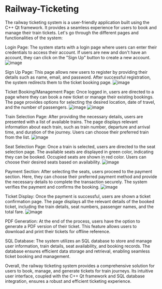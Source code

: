 # Railway-Ticketing
The railway ticketing system is a user-friendly application built using the C++ Qt framework. It provides a seamless experience for users to book and manage their train tickets. Let's go through the different pages and functionalities of the system:

Login Page: The system starts with a login page where users can enter their credentials to access their account. If users are new and don't have an account, they can click on the "Sign Up" button to create a new account.
![image](https://github.com/saad90090/Railway-Ticketing/assets/76673868/2228834d-ea74-4c2f-96d0-34cfcad96041)


Sign Up Page: This page allows new users to register by providing their details such as name, email, and password. After successful registration, the system redirects them to the ticket booking page.
![image](https://github.com/saad90090/Railway-Ticketing/assets/76673868/0d29f1ce-081f-4b98-9422-a0d13be1a689)


Ticket Booking/Management Page: Once logged in, users are directed to a page where they can book a new ticket or manage their existing bookings. The page provides options for selecting the desired location, date of travel, and the number of passengers.
![image](https://github.com/saad90090/Railway-Ticketing/assets/76673868/f1b0fa7b-ea06-4aa3-abed-79a73b1ce4bb)
![image](https://github.com/saad90090/Railway-Ticketing/assets/76673868/4a56c97e-6454-43ed-aea4-6a5a97c71e3d)


Train Selection Page: After providing the necessary details, users are presented with a list of available trains. The page displays relevant information about each train, such as train number, departure and arrival time, and duration of the journey. Users can choose their preferred train from the list.
![image](https://github.com/saad90090/Railway-Ticketing/assets/76673868/f1b77e9d-aca1-4928-ae0f-a6052a344ae1)


Seat Selection Page: Once a train is selected, users are directed to the seat selection page. The available seats are displayed in green color, indicating they can be booked. Occupied seats are shown in red color. Users can choose their desired seats based on availability.
![image](https://github.com/saad90090/Railway-Ticketing/assets/76673868/a4c41bcd-ea73-4702-bafb-11e0bee00ac7)

Payment Section: After selecting the seats, users proceed to the payment section. Here, they can choose their preferred payment method and provide the necessary details to complete the transaction securely. The system verifies the payment and confirms the booking.
![image](https://github.com/saad90090/Railway-Ticketing/assets/76673868/1f3eca25-3b30-4fb3-af5f-03851c2ed4ad)

Ticket Display: Once the payment is successful, users are shown a ticket confirmation page. The page displays all the relevant details of the booked ticket, including the train details, seat numbers, passenger names, and the total fare.
![image](https://github.com/saad90090/Railway-Ticketing/assets/76673868/b4cbda3b-a545-4361-9685-422d2f56692e)

PDF Generation: At the end of the process, users have the option to generate a PDF version of their ticket. This feature allows users to download and print their tickets for offline reference.

SQL Database: The system utilizes an SQL database to store and manage user information, train details, seat availability, and booking records. The database ensures efficient data storage and retrieval, enabling seamless ticket booking and management.

Overall, the railway ticketing system provides a comprehensive solution for users to book, manage, and generate tickets for train journeys. Its intuitive user interface, coupled with the C++ Qt framework and SQL database integration, ensures a robust and efficient ticketing experience.
